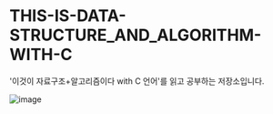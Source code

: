 # THIS-IS-DATA-STRUCTURE_AND_ALGORITHM-WITH-C
'이것이 자료구조+알고리즘이다 with C 언어'를 읽고 공부하는 저장소입니다.

![image](https://github.com/KU-STUDY/THIS-IS-DATA-STRUCTURE_AND_ALGORITHM-WITH-C/assets/60867950/f440db91-bed8-4fde-ae99-ca62d4b65681)
